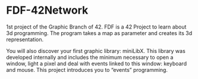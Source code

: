 # FDF-42Network
1st project of the Graphic Branch of 42. FDF is a 42 Project to learn about 3d programming. The program takes a map as parameter and creates its 3d representation.

You will also discover your first graphic library: miniLibX. This library was developed internally and includes the minimum necessary to open a window, light a pixel and deal with events linked to this window: keyboard and mouse. This project introduces you to “events” programming.
